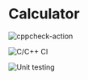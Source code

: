 # Calculator

![cppcheck-action](https://github.com/Vinay2630/Calculator/workflows/cppcheck-action/badge.svg)

![C/C++ CI](https://github.com/Vinay2630/Calculator/workflows/C/C++%20CI/badge.svg)

![Unit testing](https://github.com/Vinay2630/Calculator/workflows/Unit%20testing/badge.svg)
